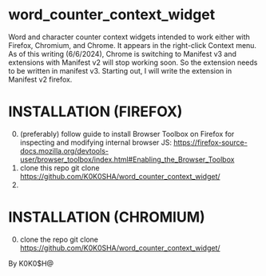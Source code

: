# word_counter_context_widget
Word and character counter context widgets intended to work either with Firefox, Chromium, and Chrome. It appears in the right-click Context menu.
As of this writing (6/6/2024), Chrome is switching to Manifest v3 and extensions with Manifest v2 will stop working soon. So the extension needs to be written in manifest v3.
Starting out, I will write the extension in Manifest v2 firefox.

# INSTALLATION (FIREFOX)
0. (preferably) follow guide to install Browser Toolbox on Firefox for inspecting and modifying internal browser JS: https://firefox-source-docs.mozilla.org/devtools-user/browser_toolbox/index.html#Enabling_the_Browser_Toolbox
1. clone this repo
git clone https://github.com/K0K0SHA/word_counter_context_widget/
2. 

# INSTALLATION (CHROMIUM)
0. clone the repo
git clone https://github.com/K0K0SHA/word_counter_context_widget/


By K0K0$H@
